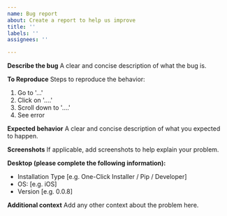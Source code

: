```yaml
---
name: Bug report
about: Create a report to help us improve
title: ''
labels: ''
assignees: ''

---
```


**Describe the bug**
A clear and concise description of what the bug is.

**To Reproduce**
Steps to reproduce the behavior:
1. Go to '...'
2. Click on '....'
3. Scroll down to '....'
4. See error

**Expected behavior**
A clear and concise description of what you expected to happen.

**Screenshots**
If applicable, add screenshots to help explain your problem.

**Desktop (please complete the following information):**
 - Installation Type [e.g. One-Click Installer / Pip / Developer]
 - OS: [e.g. iOS]
 - Version [e.g. 0.0.8]

**Additional context**
Add any other context about the problem here.
